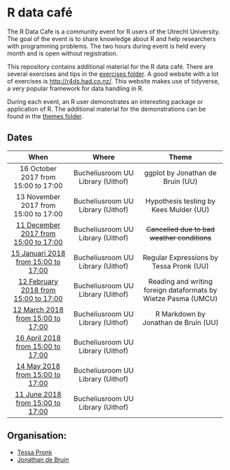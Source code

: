 # R data café 

The R Data Cafe is a community event for R users of the Utrecht University. The goal 
of the event is to share knowledge about R and help researchers with programming
problems. The two hours during event is held every month and is open without 
registration.

This repository contains additional material for the R data café. There are several 
exercises and tips in the [exercises folder](/exercises/). A good website with a lot
of exercises is http://r4ds.had.co.nz/. This website makes use of tidyverse, a very
popular framework for data handling in R.

During each event, an R user demonstrates an interesting package or application of R. 
The additional material for the demonstrations can be found in the [themes folder](/themes/).



## Dates

|                                       When                                        |               Where               |                             Theme                              |
|:---------------------------------------------------------------------------------:|:---------------------------------:|:--------------------------------------------------------------:|
|                        16 October 2017 from 15:00 to 17:00                        | Bucheliusroom UU Library (Uithof) |                ggplot by Jonathan de Bruin (UU)                |
|                       13 November 2017 from 15:00 to 17:00                        | Bucheliusroom UU Library (Uithof) |             Hypothesis testing by Kees Mulder (UU)             |
| [11 December 2017 from 15:00 to 17:00](https://www.uu.nl/en/events/r-data-cafe-1) | Bucheliusroom UU Library (Uithof) |          ~~Cancelled due to bad weather conditions~~           |
| [15 Januari 2018 from 15:00 to 17:00](https://www.uu.nl/en/events/r-data-cafe-2)  | Bucheliusroom UU Library (Uithof) |            Regular Expressions by Tessa Pronk (UU)             |
| [12 February 2018 from 15:00 to 17:00](https://www.uu.nl/en/events/r-data-cafe-3) | Bucheliusroom UU Library (Uithof) | Reading and writing foreign dataformats by Wietze Pasma (UMCU) |
|  [12 March 2018 from 15:00 to 17:00](https://www.uu.nl/en/events/r-data-cafe-4)   | Bucheliusroom UU Library (Uithof) |              R Markdown by Jonathan de Bruin (UU)              |
|  [16 April 2018 from 15:00 to 17:00](https://www.uu.nl/en/events/r-data-cafe-5)   | Bucheliusroom UU Library (Uithof) |                                                                |
|   [14 May 2018 from 15:00 to 17:00](https://www.uu.nl/en/events/r-data-cafe-6)    | Bucheliusroom UU Library (Uithof) |                                                                |
|   [11 June 2018 from 15:00 to 17:00](https://www.uu.nl/en/events/r-data-cafe-7)   | Bucheliusroom UU Library (Uithof) |                                                                |



## Organisation:

- [Tessa Pronk](https://github.com/TessaPr)
- [Jonathan de Bruin](https://github.com/J535D165)
